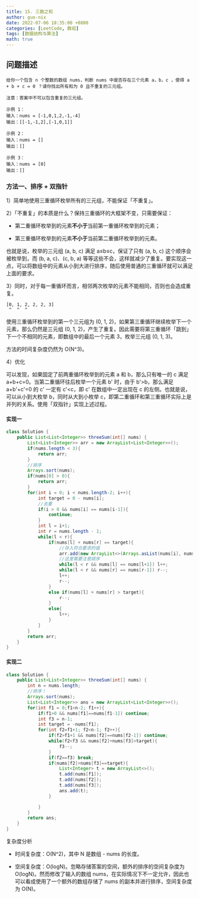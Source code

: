 ```yaml
---
title: 15. 三数之和
author: guo-nix
date: 2022-07-06 18:35:00 +0800
categories: [LeetCode, 数组]
tags: [数据结构与算法]  
math: true
---
```


## 问题描述

```
给你一个包含 n 个整数的数组 nums，判断 nums 中是否存在三个元素 a，b，c ，使得 a + b + c = 0 ？请你找出所有和为 0 且不重复的三元组。

注意：答案中不可以包含重复的三元组。

示例 1：
输入：nums = [-1,0,1,2,-1,-4]
输出：[[-1,-1,2],[-1,0,1]]

示例 2：
输入：nums = []
输出：[]

示例 3：
输入：nums = [0]
输出：[]
```

### 方法一、排序 + 双指针

1）简单地使用三重循环枚举所有的三元组，不能保证「不重复」。

2）「不重复」的本质是什么？保持三重循环的大框架不变，只需要保证：

- 第二重循环枚举到的元素**不小于**当前第一重循环枚举到的元素；

- 第三重循环枚举到的元素**不小于**当前第二重循环枚举到的元素。

也就是说，枚举的三元组 (a, b, c) 满足 a≤b≤c，保证了只有 (a, b, c) 这个顺序会被枚举到，而 (b, a, c)、(c, b, a) 等等这些不会，这样就减少了重复。要实现这一点，可以将数组中的元素从小到大进行排序，随后使用普通的三重循环就可以满足上面的要求。

3）同时，对于每一重循环而言，相邻两次枚举的元素不能相同，否则也会造成重复。

```
[0, 1, 2, 2, 2, 3]
 ^  ^  ^
```

使用三重循环枚举到的第一个三元组为 (0, 1, 2)，如果第三重循环继续枚举下一个元素，那么仍然是三元组 (0, 1, 2)，产生了重复。因此需要将第三重循环「跳到」下一个不相同的元素，即数组中的最后一个元素 3，枚举三元组 (0, 1, 3)。

方法的时间复杂度仍然为 O(N^3)。


4）优化

可以发现，如果固定了前两重循环枚举到的元素 a 和 b，那么只有唯一的 c 满足 a+b+c=0。当第二重循环往后枚举一个元素 b'
时，由于 b'>b，那么满足 a+b'+c'=0 的 c' 一定有 c'<c，即 c' 在数组中一定出现在 c 的左侧。也就是说，可以从小到大枚举 b，同时从大到小枚举 c，即第二重循环和第三重循环实际上是并列的关系。使用「双指针」实现上述过程。

#### 实现一

```java
class Solution {
    public List<List<Integer>> threeSum(int[] nums) {
        List<List<Integer>> arr = new ArrayList<List<Integer>>();
        if(nums.length < 3){
            return arr;
        }
        //排序
        Arrays.sort(nums);
        if(nums[0] > 0){
            return arr;
        }
        for(int i = 0; i < nums.length-2; i++){
            int target = 0 - nums[i];
            //去重
            if(i > 0 && nums[i] == nums[i-1]){
                continue;
            }
            int l = i+1;
            int r = nums.length - 1;
            while(l < r){
                if(nums[l] + nums[r] == target){
                    //存入符合要求的值
                    arr.add(new ArrayList<>(Arrays.asList(nums[i], nums[l], nums[r])));
                    //这里需要注意顺序
                    while(l < r && nums[l] == nums[l+1]) l++; 
                    while(l < r && nums[r] == nums[r-1]) r--;            
                    l++;
                    r--;                   
                }
                else if(nums[l] + nums[r] > target){
                    r--;
                }
                else{
                    l++;
                }
            }
        }
        return arr;
    }
}

```

#### 实现二

```java
class Solution {
    public List<List<Integer>> threeSum(int[] nums) {
        int n = nums.length;
        //排序！
        Arrays.sort(nums);
        List<List<Integer>> ans = new ArrayList<List<Integer>>();
        for(int f1 = 0;f1<n-2; f1++){
            if(f1>0 && nums[f1]==nums[f1-1]) continue;
            int f3 = n-1;
            int target = -nums[f1]; 
            for(int f2=f1+1; f2<n-1; f2++){
                if(f2>f1+1 && nums[f2]==nums[f2-1]) continue;
                while(f2<f3 && nums[f2]+nums[f3]>target){
                    f3--;
                }
                if(f2==f3) break;
                if(nums[f2]+nums[f3]==target){
                    List<Integer> t = new ArrayList<>();
                    t.add(nums[f1]);
                    t.add(nums[f2]);
                    t.add(nums[f3]);
                    ans.add(t);
                }

            }
        }
        return ans;
    }
}
```



复杂度分析

- 时间复杂度：O(N^2)，其中 N 是数组 - nums 的长度。

- 空间复杂度：O(logN)。忽略存储答案的空间，额外的排序的空间复杂度为 O(logN)。然而修改了输入的数组 nums，在实际情况下不一定允许，因此也可以看成使用了一个额外的数组存储了 nums 的副本并进行排序，空间复杂度为 O(N)。










